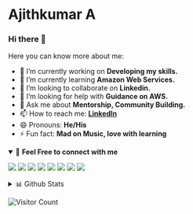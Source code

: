 # Ajithkumar A

### Hi there 👋 
<!--
**ajith-official/ajith-official** is a ✨ _special_ ✨ repository because its `README.md` (this file) appears on your GitHub profile.
-->
Here you can know more about me:

- 🔭 I’m currently working on <b>Developing my skills.</b>
- 🌱 I’m currently learning <b>Amazon Web Services.</b>
- 👯 I’m looking to collaborate on <b>Linkedin.</b>
- 🤔 I’m looking for help with <b>Guidance on AWS.</b>
- 💬 Ask me about <b>Mentorship, Community Building.</b>
- 📫 How to reach me: <b>[LinkedIn](https://www.linkedin.com/in/indajith)</b>
- 😄 Pronouns: <b>He/His</b>
- ⚡ Fun fact: <b>Mad on Music, love with learning</b>

<details open>
<summary>🤝 <b>Feel Free to connect with me</b></summary>
<p align = "center">
 
[<img src ="https://img.shields.io/badge/portfolio-%23.svg?&style=for-the-badge&logo=&logoColor=white%22">](https://ajithkumar.netlify.app)
[<img src="https://img.shields.io/badge/twitter-%231DA1F2.svg?&style=for-the-badge&logo=twitter&logoColor=white" />](https://twitter.com/ajith_official_) 
[<img src="https://img.shields.io/badge/linkedin-%230077B5.svg?&style=for-the-badge&logo=linkedin&logoColor=white" />](https://www.linkedin.com/in/indajith)
[<img src = "https://img.shields.io/badge/instagram-%23E4405F.svg?&style=for-the-badge&logo=instagram&logoColor=white">](https://www.instagram.com/itzz_me_ajith)
[<img src="https://img.shields.io/badge/facebook-%231877F2.svg?&style=for-the-badge&logo=facebook&logoColor=white" />](https://www.facebook.com/indrani.ajithkumar) 
[<img src="https://img.shields.io/badge/hackerrank-%23.svg?&style=for-the-badge&logo=hackerrank&logoColor=white" />](https://www.hackerrank.com/cyberchampion)
[<img src="https://img.shields.io/badge/youtube-%23E4405F.svg?&style=for-the-badge&logo=youtube&logoColor=white" />](https://www.youtube.com/channel/UCz5wq7ViDf9nUIld-cCjsjQ?sub_confirmation=1)
[<img src="https://img.shields.io/badge/discord-%23.svg?&style=for-the-badge&logo=discord&logoColor=white" />](https://discord.gg/9zqtZdjvhA)
</p>
</details>

<details>
<summary>📊 Github Stats</summary>

<p align="center"> <img src="https://github-readme-stats.vercel.app/api?username=ajith-official&show_icons=true&theme=gotham" alt="Ajithkumar | Stats" />

</details>

![Visitor Count](https://profile-counter.glitch.me/{ajith-official}/count.svg)
